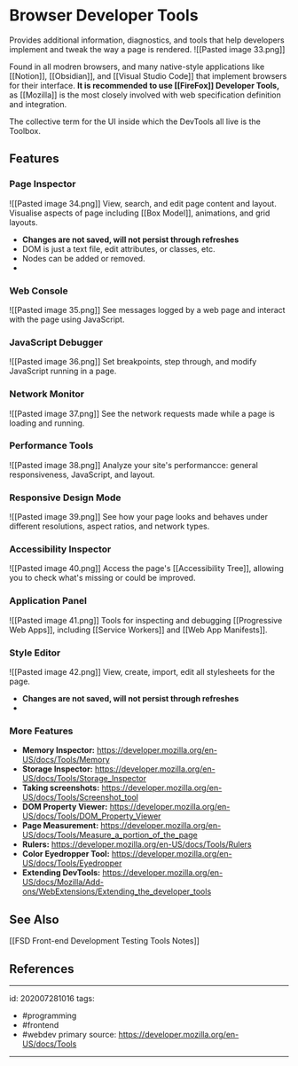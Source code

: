 # Browser Developer Tools

Provides additional information, diagnostics, and tools that help developers implement and tweak the way a page is rendered. 
![[Pasted image 33.png]]

Found in all modren browsers, and many native-style applications like [[Notion]], [[Obsidian]], and [[Visual Studio Code]] that implement browsers for their interface. **It is recommended to use [[FireFox]] Developer Tools,** as [[Mozilla]] is the most closely involved with web specification definition and integration.

The collective term for the UI inside which the DevTools all live is the Toolbox.

## Features

### Page Inspector
![[Pasted image 34.png]]
View, search, and edit page content and layout. Visualise aspects of page including [[Box Model]], animations, and grid layouts.
- **Changes are not saved, will not persist through refreshes**
- DOM is just a text file, edit attributes, or classes, etc.
- Nodes can be added or removed.
- 

### Web Console
![[Pasted image 35.png]]
See messages logged by a web page and interact with the page using JavaScript.

### JavaScript Debugger
![[Pasted image 36.png]]
Set breakpoints, step through, and modify JavaScript running in a page.

### Network Monitor
![[Pasted image 37.png]]
See the network requests made while a page is loading and running.

### Performance Tools
![[Pasted image 38.png]]
Analyze your site's performancce: general responsiveness, JavaScript, and layout.

### Responsive Design Mode
![[Pasted image 39.png]]
See how your page looks and behaves under different resolutions, aspect ratios, and network types.

### Accessibility Inspector
![[Pasted image 40.png]]
Access the page's [[Accessibility Tree]], allowing you to check what's missing or could be improved.

### Application Panel
![[Pasted image 41.png]]
Tools for inspecting and debugging [[Progressive Web Apps]], including [[Service Workers]] and [[Web App Manifests]].

### Style Editor
![[Pasted image 42.png]]
View, create, import, edit all stylesheets for the page.
- **Changes are not saved, will not persist through refreshes**
- 

### More Features
- **Memory Inspector:** https://developer.mozilla.org/en-US/docs/Tools/Memory
- **Storage Inspector:** https://developer.mozilla.org/en-US/docs/Tools/Storage_Inspector
- **Taking screenshots:** https://developer.mozilla.org/en-US/docs/Tools/Screenshot_tool
- **DOM Property Viewer:** https://developer.mozilla.org/en-US/docs/Tools/DOM_Property_Viewer
- **Page Measurement:** https://developer.mozilla.org/en-US/docs/Tools/Measure_a_portion_of_the_page
- **Rulers:** https://developer.mozilla.org/en-US/docs/Tools/Rulers
- **Color Eyedropper Tool:** https://developer.mozilla.org/en-US/docs/Tools/Eyedropper
- **Extending DevTools:** https://developer.mozilla.org/en-US/docs/Mozilla/Add-ons/WebExtensions/Extending_the_developer_tools

## See Also
[[FSD Front-end Development Testing Tools Notes]]

## References

---

id: 202007281016
tags:
 - #programming
 - #frontend
 - #webdev
primary source: https://developer.mozilla.org/en-US/docs/Tools

---